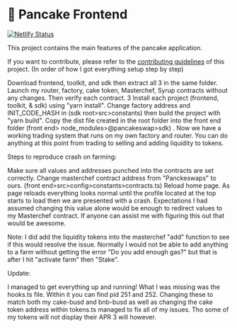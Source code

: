 # 🥞 Pancake Frontend

[![Netlify Status](https://api.netlify.com/api/v1/badges/7bebf1a3-be7b-4165-afd1-446256acd5e3/deploy-status)](https://app.netlify.com/sites/pancake-prod/deploys)

This project contains the main features of the pancake application.

If you want to contribute, please refer to the [contributing guidelines](./CONTRIBUTING.md) of this project.
(In order of how I got everything setup step by step)

Download frontend, toolkit, and sdk then extract all 3 in the same folder.
Launch my router, factory, cake token, Masterchef, Syrup contracts without any changes. Then verify each contract.
3 Install each project (frontend, toolkit, & sdk) using "yarn install".
Change factory address and INIT_CODE_HASH in (sdk root>src>constants) then build the project with "yarn build".
Copy the dist file created in the root folder into the front end folder (front end> node_modules>@pancakeswap>sdk) .
Now we have a working trading system that runs on my own factory and router. You can do anything at this point from trading to selling and adding liquidity to tokens.

Steps to reproduce crash on farming:

Make sure all values and addresses punched into the contracts are set correctly.
Change masterchef contract address from "Panckeswaps" to ours. (front end>src>config>constants>contracts.ts)
Reload home page.
As page reloads everything looks normal until the profile located at the top starts to load then we are presented with a crash.
Expectations
I had assumed changing this value alone would be enough to redirect values to my Masterchef contract. If anyone can assist me with figuring this out that would be awesome.

Note: I did add the liquidity tokens into the masterchef "add" function to see if this would resolve the issue. Normally I would not be able to add anything to a farm without getting the error "Do you add enough gas?" but that is after I hit "activate farm" then "Stake".

Update:

I managed to get everything up and running! What I was missing was the hooks.ts file. Within it you can find pid 251 and 252. Changing these to match both my cake-busd and bnb-busd as well as changing the cake token address within tokens.ts managed to fix all of my issues. Tho some of my tokens will not display their APR 3 will however.
